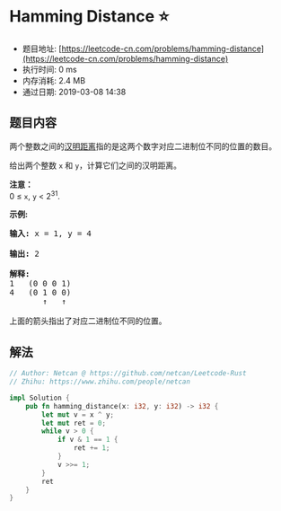 # Hamming Distance :star:
- 题目地址: [https://leetcode-cn.com/problems/hamming-distance](https://leetcode-cn.com/problems/hamming-distance)
- 执行时间: 0 ms 
- 内存消耗: 2.4 MB
- 通过日期: 2019-03-08 14:38

## 题目内容
<p>两个整数之间的<a href="https://baike.baidu.com/item/%E6%B1%89%E6%98%8E%E8%B7%9D%E7%A6%BB">汉明距离</a>指的是这两个数字对应二进制位不同的位置的数目。</p>

<p>给出两个整数 <code>x</code> 和 <code>y</code>，计算它们之间的汉明距离。</p>

<p><strong>注意：</strong><br />
0 ≤ <code>x</code>, <code>y</code> < 2<sup>31</sup>.</p>

<p><strong>示例:</strong></p>

<pre>
<strong>输入:</strong> x = 1, y = 4

<strong>输出:</strong> 2

<strong>解释:</strong>
1   (0 0 0 1)
4   (0 1 0 0)
       ↑   ↑

上面的箭头指出了对应二进制位不同的位置。
</pre>


## 解法
```rust
// Author: Netcan @ https://github.com/netcan/Leetcode-Rust
// Zhihu: https://www.zhihu.com/people/netcan

impl Solution {
    pub fn hamming_distance(x: i32, y: i32) -> i32 {
        let mut v = x ^ y;
        let mut ret = 0;
        while v > 0 {
            if v & 1 == 1 {
                ret += 1;
            }
            v >>= 1;
        }
        ret
    }
}


```